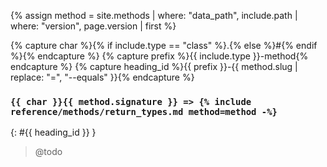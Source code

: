 {% assign method = site.methods | where: "data_path", include.path | where: "version", page.version | first %}

{% capture char %}{% if include.type == "class" %}.{% else %}#{% endif %}{% endcapture %}
{% capture prefix %}{{ include.type }}-method{% endcapture %}
{% capture heading_id %}{{ prefix }}-{{ method.slug | replace: "=", "--equals" }}{% endcapture %}

<h3><code>{{ char }}{{ method.signature }} => {% include reference/methods/return_types.md method=method -%}</code></h3>
{: #{{ heading_id }} }

> @todo
